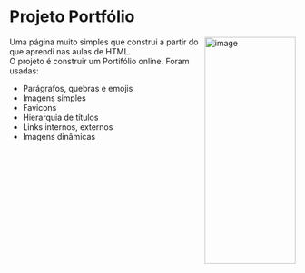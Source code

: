 # Projeto Portfólio
<img align="right" alt="image" height="400" width="160" src="https://github.com/Priscilazanette/Imagens/blob/main/fdfffffffffff.png"/>
 Uma página muito simples que construi a partir do que aprendi nas aulas de HTML.<br> O projeto é construir um Portifólio online.  Foram usadas: </br>
 <ul>
 <li>Parágrafos, quebras e emojis</li>
 <li>Imagens simples</li>
 <li>Favicons</li>
 <li>Hierarquia de títulos</li>
 <li>Links internos, externos</li>
 <li>Imagens dinâmicas</li> 
 </ul>
